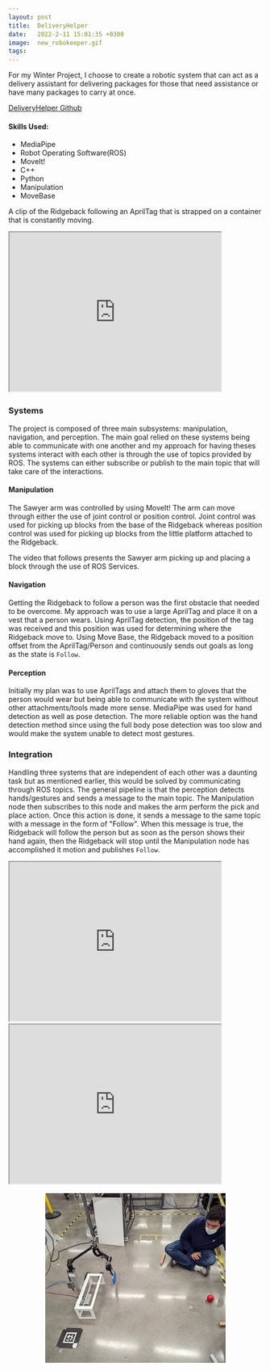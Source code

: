 ```yaml
---
layout: post
title:  DeliveryHelper
date:   2022-2-11 15:01:35 +0300 
image:  new_robokeeper.gif
tags:   
---
```


For my Winter Project, I choose to create a robotic system that can act as a delivery assistant for delivering packages for those that need assistance or have many packages to carry at once.

[DeliveryHelper Github](https://github.com/mmorales45/deliveryhelper)

#### Skills Used:
* MediaPipe
* Robot Operating Software(ROS)
* MoveIt!
* C++
* Python
* Manipulation
* MoveBase

A clip of the Ridgeback following an AprilTag that is strapped on a container that is constantly moving. 

<iframe width="420" height="315"
src="https://youtube.com/embed/d8RzyE4SyDA">
</iframe>


### Systems
The project is composed of three main subsystems: manipulation, navigation, and perception. The main goal relied on these systems being able to communicate with one another and my approach for having theses systems interact with each other is through the use of topics provided by ROS. The systems can either subscribe or publish to the main topic that will take care of the interactions. 

#### Manipulation 

The Sawyer arm was controlled by using MoveIt! The arm can move through either the use of joint control or position control. Joint control was used for picking up blocks from the base of the Ridgeback whereas position control was used for picking up blocks from the little platform attached to the Ridgeback.

The video that follows presents the Sawyer arm picking up and placing a block through the use of ROS Services.

#### Navigation 

Getting the Ridgeback to follow a person was the first obstacle that needed to be overcome. My approach was to use a large AprilTag and place it on a vest that a person wears. Using AprilTag detection, the position of the tag was received and this position was used for determining where the Ridgeback move to. Using Move Base, the Ridgeback moved to a position offset from the AprilTag/Person and continuously sends out goals as long as the state is `Follow`.

#### Perception 

Initially my plan was to use AprilTags and attach them to gloves that the person would wear but being able to communicate with the system without other attachments/tools made more sense. MediaPipe was used for hand detection as well as pose detection. The more reliable option was the hand detection method since using the full body pose detection was too slow and would make the system unable to detect most gestures. 

### Integration

Handling three systems that are independent of each other was a daunting task but as mentioned earlier, this would be solved by communicating through ROS topics. The general pipeline is that the perception detects hands/gestures and sends a message to the main topic. The Manipulation node then subscribes to this node and makes the arm perform the pick and place action. Once this action is done, it sends a message to the same topic with a message in the form of "Follow". When this message is true, the Ridgeback will follow the person but as soon as the person shows their hand again, then the Ridgeback will stop until the Manipulation node has accomplished it motion and publishes `Follow`.



<iframe width="420" height="315"
src="https://youtube.com/embed/Q41JVfnfLcU">
</iframe>

<iframe width="420" height="315"
src="https://youtube.com/embed/8SiEspXxug8">
</iframe>

<p align="center">
  <img src="/images/marco_robo_crop.jpg" />
</p>

